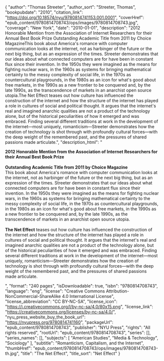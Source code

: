 {
  "author": "Thomas Streeter",
  "author_sort": "Streeter, Thomas",
  "bookpubdate": "2010",
  "citation_link": "https://doi.org/10.18574/nyu/9780814741153.001.0001",
  "coverHref": "epub_content/9780814708743/ops/images/9780814708743.jpg",
  "coverage": "New York",
  "date": "2010-01-01",
  "description": "2012 Honorable Mention from the Association of Internet Researchers for their Annual Best Book Prize Outstanding Academic Title from 2011 by Choice MagazineThis book about America's romance with computer communication looks at the internet, not as harbinger of the future or the next big thing, but as an expression of the times. Streeter demonstrates that our ideas about what connected computers are for have been in constant flux since their invention. In the 1950s they were imagined as the means for fighting nuclear wars, in the 1960s as systems for bringing mathematical certainty to the messy complexity of social life, in the 1970s as countercultural playgrounds, in the 1980s as an icon for what's good about free markets, in the 1990s as a new frontier to be conquered and, by the late 1990s, as the transcendence of markets in an anarchist open source utopia.The Net Effect teases out how culture has influenced the construction of the internet and how the structure of the internet has played a role in cultures of social and political thought. It argues that the internet's real and imagined anarchic qualities are not a product of the technology alone, but of the historical peculiarities of how it emerged and was embraced. Finding several different traditions at work in the development of the internet&#8212;most uniquely, romanticism&#8212;Streeter demonstrates how the creation of technology is shot through with profoundly cultural forces&#8212;with the deep weight of the remembered past, and the pressures of shared passions made articulate.",
  "description_html": "<p><b>2012 Honorable Mention from the Association of Internet Researchers for their Annual Best Book Prize</b> <br><br><b>Outstanding Academic Title from 2011 by Choice Magazine</b><br>This book about America's romance with computer communication looks at the internet, not as harbinger of the future or the next big thing, but as an expression of the times. Streeter demonstrates that our ideas about what connected computers are for have been in constant flux since their invention. In the 1950s they were imagined as the means for fighting nuclear wars, in the 1960s as systems for bringing mathematical certainty to the messy complexity of social life, in the 1970s as countercultural playgrounds, in the 1980s as an icon for what's good about free markets, in the 1990s as a new frontier to be conquered and, by the late 1990s, as the transcendence of markets in an anarchist open source utopia.<br><br><b>The Net Effect</b> teases out how culture has influenced the construction of the internet and how the structure of the internet has played a role in cultures of social and political thought. It argues that the internet's real and imagined anarchic qualities are not a product of the technology alone, but of the historical peculiarities of how it emerged and was embraced. Finding several different traditions at work in the development of the internet&#8212;most uniquely, romanticism&#8212;Streeter demonstrates how the creation of technology is shot through with profoundly cultural forces&#8212;with the deep weight of the remembered past, and the pressures of shared passions made articulate.</p>",
  "format": "240 pages",
  "isDownloadable": true,
  "isbn": "9780814708743",
  "language": "eng",
  "license": "Creative Commons Attribution-NonCommercial-ShareAlike 4.0 International License",
  "license_abbreviation": "CC BY-NC-SA",
  "license_icon": "https://i.creativecommons.org/l/by-nc-sa/4.0/80x15.png",
  "license_link": "https://creativecommons.org/licenses/by-nc-sa/4.0/",
  "nyu_press_website_buy_the_book_url": "https://nyupress.org/9780814741160",
  "packageUrl": "epub_content/9780814708743",
  "publisher": "NYU Press",
  "rights": "All rights reserved",
  "rootUrl": "epub_content/9780814708743",
  "series": [],
  "series_names": [],
  "subjects": [
    "American Studies",
    "Media & Technology",
    "Sociology"
  ],
  "subtitle": "Romanticism, Capitalism, and the Internet",
  "thumbHref": "epub_content/9780814708743/ops/images/9780814708743-th.jpg",
  "title": "The Net Effect",
  "title_sort": "Net Effect"
}
